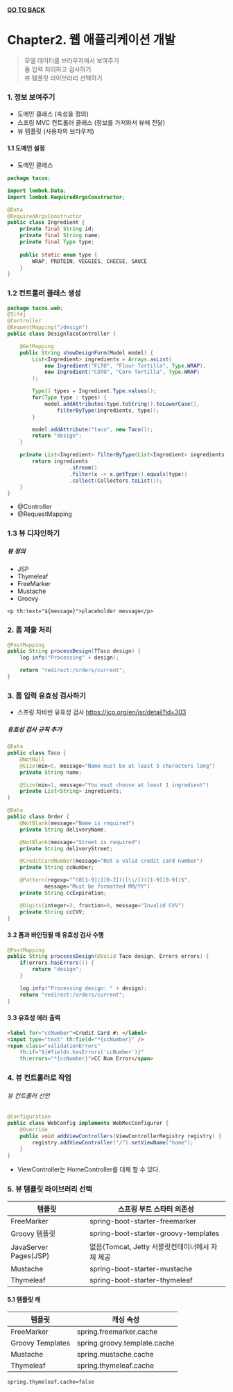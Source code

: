 #### [GO TO BACK](../README.md)

# Chapter2. 웹 애플리케이션 개발

> 모델 데이터를 브라우저에서 보여주기  
> 폼 입력 처리하고 검사하기  
> 뷰 템플릿 라이브러리 선택하기  

### 1. 정보 보여주기
- 도메인 클래스 (속성을 정의)
- 스프링 MVC 컨트롤러 클래스 (정보를 가져와서 뷰에 전달)
- 뷰 템플릿 (사용자의 브라우저)

#### 1.1 도메인 설정
- 도메인 클래스
```java
package tacos;

import lombok.Data;
import lombok.RequiredArgsConstructor;

@Data
@RequiredArgsConstructor
public class Ingredient {
    private final String id;
    private final String name;
    private final Type type;
   
    public static enum type {
        WRAP, PROTEIN, VEGGIES, CHEESE, SAUCE
    }
}
```

### 1.2 컨트롤러 클래스 생성
```java
package tacos.web;
@Slf4j
@Controller
@RequestMapping("/design")
public class DesignTacoController {

    @GetMapping
    public String showDesignForm(Model model) {
        List<Ingredient> ingredients = Arrays.asList(
            new Ingredient("FLTO", "Flour Tortilla", Type.WRAP),
            new Ingredient("COTO", "Corn Tortilla", Type.WRAP)
        );

        Type[] types = Ingredient.Type.values();
        for(Type type : types) {
        	model.addAttributes(type.toString().toLowerCase(),
                filterByType(ingredients, type));
        }

        model.addAttribute("taco", new Taco());
        return "design";
    }

    private List<Ingredient> filterByType(List<Ingredient> ingredients, Type type) {
        return ingredients
                    .stream()
                    .filter(x -> x.getType().equals(type))
                    .collect(Collectors.toList());
    }
}
```
- @Controller
- @RequestMapping

### 1.3 뷰 디자인하기
##### 뷰 정의
- JSP
- Thymeleaf
- FreeMarker
- Mustache
- Groovy
```thymeleaftemplatesfragmentexpressions
<p th:text="${message}">placeholder message</p>
```

### 2. 폼 제출 처리
```java
@PostMapping
public String processDesign(TTaco design) {
    log.info("Processing" + design);

    return "redirect:/orders/current";
}
```

### 3. 폼 입력 유효성 검사하기
- 스프링 자바빈 유효성 검사
https://jcp.org/en/jsr/detail?id=303
##### 유효성 검사 규칙 추가
```java
@Data
public class Taco {
    @NotNull
    @Size(min=5, message="Name must be at least 5 characters long")
    private String name;

    @Size(min=1, message="You must choose at least 1 ingredient")
    private List<String> ingredients;
}
```
```java
@Data
public class Order {
    @NotBlank(message="Name is required")
    private String deliveryName;

    @NotBlank(message="Street is required")
    private String deliveryStreet;

    @CreditCardNumber(message="Not a valid credit card number")
    private String ccNumber;

    @Pattern(regexp="^(0[1-9]|1[0-2])([\\/])([1-9][0-9])$",
            message="Must be formatted MM/YY")
    private String ccExpiration;

    @Digits(integer=3, fraction=0, message="Invalid CVV")
    private String ccCVV;
}
```

#### 3.2 폼과 바인딩될 때 유효성 검사 수행
```java
@PostMapping
public String proccessDesign(@Valid Taco design, Errors errors) {
    if(errors.hasErrors()) {
        return "design";
    }

    log.info("Processing design: " + design);
    return "redirect:/orders/current";
}
```

#### 3.3 유효성 에러 출력
```html
<label for="ccNumber">Credit Card #: </label>
<input type="text" th:field="*{ccNumber}" />
<span class="validationErrors"
    th:if="${#fields.hasErrors('ccNumber')}"
    th:errors="*{ccNumber}">CC Num Error</span>
```

### 4. 뷰 컨트롤러로 작업

###### 뷰 컨트롤러 선언 
```java
@Configuration
public class WebConfig implements WebMvcConfigurer {
    @Override
    public void addViewControllers(ViewControllerRegistry registry) {
        registry.addViewController("/").setViewName("home");
    }
}
```
- ViewController는 HomeController를 대체 할 수 있다.

### 5. 뷰 템플릿 라이브러리 선택
|템플릿|스프링 부트 스타터 의존성|
|-----|-----------------|
|FreeMarker|spring-boot-starter-freemarker|
|Groovy 템플릿|spring-boot-starter-groovy-templates|
|JavaServer Pages(JSP)|없음(Tomcat, Jetty 서블릿컨테이너에서 자체 제공|
|Mustache|spring-boot-starter-mustache|
|Thymeleaf|spring-boot-starter-thymeleaf|

#### 5.1 템플릿 캐
|템플릿|캐싱 속성|
|----|-------|
|FreeMarker|spring.freemarker.cache|
|Groovy Templates|spring.groovy.template.cache|
|Mustache|spring.mustache.cache|
|Thymeleaf|spring.thymeleaf.cache|
```properties
spring.thymeleaf.cache=false
```

